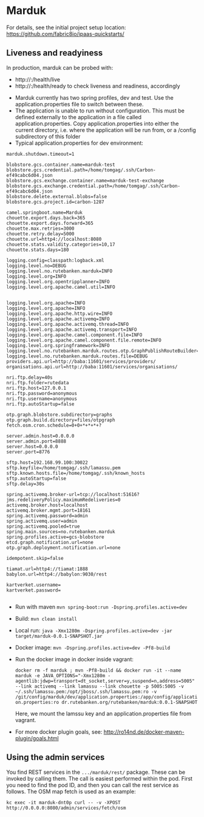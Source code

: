 # Marduk

For details, see the
initial project setup location:
  https://github.com/fabric8io/ipaas-quickstarts/

## Liveness and readyiness
In production, marduk can be probed with:
- http://<host>:<port>/health/live
- http://<host>:<port>/health/ready
to check liveness and readiness, accordingly

* Marduk currently has two spring profiles, dev and test. Use the application.properties file to switch between these.
* The application is unable to run without configuration. This must be defined externally to the application in a file called application.properties. Copy application.properties into either the current directory, i.e. where the application will be run from, or a /config subdirectory of this folder
* Typical application.properties for dev environment:

```
marduk.shutdown.timeout=1

blobstore.gcs.container.name=marduk-test
blobstore.gcs.credential.path=/home/tomgag/.ssh/Carbon-ef49cabc6d04.json
blobstore.gcs.exchange.container.name=marduk-test-exchange
blobstore.gcs.exchange.credential.path=/home/tomgag/.ssh/Carbon-ef49cabc6d04.json
blobstore.delete.external.blobs=false
blobstore.gcs.project.id=carbon-1287

camel.springboot.name=Marduk
chouette.export.days.back=365
chouette.export.days.forward=365
chouette.max.retries=3000
chouette.retry.delay=5000
chouette.url=http4://localhost:8080
chouette.stats.validity.categories=10,17
chouette.stats.days=180

logging.config=classpath:logback.xml
logging.level.no=DEBUG
logging.level.no.rutebanken.marduk=INFO
logging.level.org=INFO
logging.level.org.opentripplanner=INFO
logging.level.org.apache.camel.util=INFO


logging.level.org.apache=INFO
logging.level.org.apache=INFO
logging.level.org.apache.http.wire=INFO
logging.level.org.apache.activemq=INFO
logging.level.org.apache.activemq.thread=INFO
logging.level.org.apache.activemq.transport=INFO
logging.level.org.apache.camel.component.file=INFO
logging.level.org.apache.camel.component.file.remote=INFO
logging.level.org.springframework=INFO
logging.level.no.rutebanken.marduk.routes.otp.GraphPublishRouteBuilder=INFO
logging.level.no.rutebanken.marduk.routes.file=DEBUG
providers.api.url=http://baba:11601/services/providers/
organisations.api.url=http://baba:11601/services/organisations/

nri.ftp.delay=40s
nri.ftp.folder=rutedata
nri.ftp.host=127.0.0.1
nri.ftp.password=anonymous
nri.ftp.username=anonymous
nri.ftp.autoStartup=false

otp.graph.blobstore.subdirectory=graphs
otp.graph.build.directory=files/otpgraph
fetch.osm.cron.schedule=0+0+*+*+*+?

server.admin.host=0.0.0.0
server.admin.port=8888
server.host=0.0.0.0
server.port=8776

sftp.host=192.168.99.100:30022
sftp.keyfile=/home/tomgag/.ssh/lamassu.pem
sftp.known.hosts.file=/home/tomgag/.ssh/known_hosts
sftp.autoStartup=false
sftp.delay=30s

spring.activemq.broker-url=tcp://localhost:51616?jms.redeliveryPolicy.maximumRedeliveries=0
activemq.broker.host=localhost
activemq.broker.mgmt.port=18161
spring.activemq.password=admin
spring.activemq.user=admin
spring.activemq.pooled=true
spring.main.sources=no.rutebanken.marduk
spring.profiles.active=gcs-blobstore
etcd.graph.notification.url=none
otp.graph.deployment.notification.url=none

idempotent.skip=false

tiamat.url=http4://tiamat:1888
babylon.url=http4://babylon:9030/rest

kartverket.username=
kartverket.password=
 
```
* Run with maven `mvn spring-boot:run -Dspring.profiles.active=dev`

* Build: `mvn clean install`
* Local run: `java -Xmx1280m -Dspring.profiles.active=dev -jar target/marduk-0.0.1-SNAPSHOT.jar`
* Docker image: `mvn -Dspring.profiles.active=dev -Pf8-build`
* Run the docker image in docker inside vagrant:

     ```docker rm -f marduk ; mvn -Pf8-build && docker run -it --name marduk -e JAVA_OPTIONS="-Xmx1280m -agentlib:jdwp=transport=dt_socket,server=y,suspend=n,address=5005" --link activemq --link lamassu --link chouette -p 5005:5005 -v ~/.ssh/lamassu.pem:/opt/jboss/.ssh/lamassu.pem:ro -v /git/config/marduk/dev/application.properties:/app/config/application.properties:ro dr.rutebanken.org/rutebanken/marduk:0.0.1-SNAPSHOT```

  Here, we mount the lamssu key and an application.properties file from vagrant.

* For more docker plugin goals, see: http://ro14nd.de/docker-maven-plugin/goals.html

## Using the admin services

You find REST services in the `.../marduk/rest/` package. These can be invoked by calling
them. The call is easiest performed within the pod. First you need to find
the pod ID, and then you can call the rest service as follows. The OSM map
fetch is used as an example:

```
kc exec -it marduk-dnt0p curl -- -v -XPOST http://0.0.0.0:8080/admin/services/fetch/osm
```
